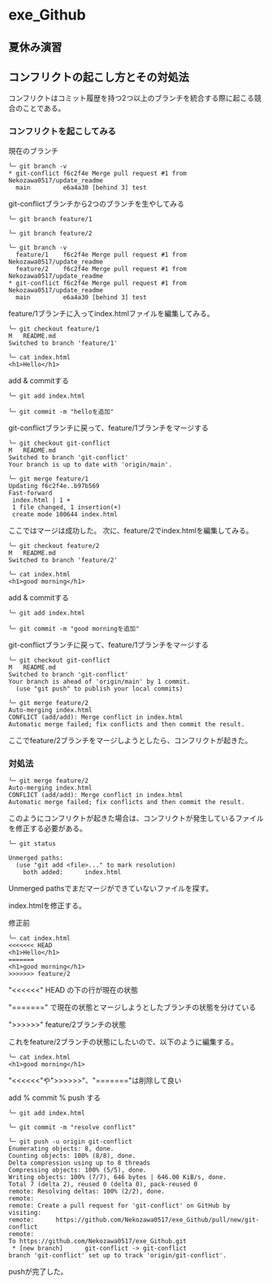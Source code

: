 # exe_Github
## 夏休み演習

## コンフリクトの起こし方とその対処法
コンフリクトはコミット履歴を持つ2つ以上のブランチを統合する際に起こる競合のことである。

### コンフリクトを起こしてみる
現在のブランチ
```
╰─ git branch -v 
* git-conflict f6c2f4e Merge pull request #1 from Nekozawa0517/update_readme
  main         e6a4a30 [behind 3] test
```

git-conflictブランチから2つのブランチを生やしてみる
```
╰─ git branch feature/1

╰─ git branch feature/2

╰─ git branch -v
  feature/1    f6c2f4e Merge pull request #1 from Nekozawa0517/update_readme
  feature/2    f6c2f4e Merge pull request #1 from Nekozawa0517/update_readme
* git-conflict f6c2f4e Merge pull request #1 from Nekozawa0517/update_readme
  main         e6a4a30 [behind 3] test
```

feature/1ブランチに入ってindex.htmlファイルを編集してみる。
```
╰─ git checkout feature/1
M	README.md
Switched to branch 'feature/1'

╰─ cat index.html 
<h1>Hello</h1>
```

add & commitする
```
╰─ git add index.html 

╰─ git commit -m "helloを追加"
```

git-conflictブランチに戻って、feature/1ブランチをマージする
```
╰─ git checkout git-conflict
M	README.md
Switched to branch 'git-conflict'
Your branch is up to date with 'origin/main'.

╰─ git merge feature/1
Updating f6c2f4e..b97b569
Fast-forward
 index.html | 1 +
 1 file changed, 1 insertion(+)
 create mode 100644 index.html
```

ここではマージは成功した。
次に、feature/2でindex.htmlを編集してみる。
```
╰─ git checkout feature/2
M	README.md
Switched to branch 'feature/2'

╰─ cat index.html
<h1>good morning</h1>
```

add & commitする
```
╰─ git add index.html 

╰─ git commit -m "good morningを追加"
```

git-conflictブランチに戻って、feature/1ブランチをマージする
```
╰─ git checkout git-conflict
M	README.md
Switched to branch 'git-conflict'
Your branch is ahead of 'origin/main' by 1 commit.
  (use "git push" to publish your local commits)

╰─ git merge feature/2
Auto-merging index.html
CONFLICT (add/add): Merge conflict in index.html
Automatic merge failed; fix conflicts and then commit the result.
```

ここでfeature/2ブランチをマージしようとしたら、コンフリクトが起きた。

### 対処法
```
╰─ git merge feature/2
Auto-merging index.html
CONFLICT (add/add): Merge conflict in index.html
Automatic merge failed; fix conflicts and then commit the result.
```

このようにコンフリクトが起きた場合は、コンフリクトが発生しているファイルを修正する必要がある。

```
╰─ git status

Unmerged paths:
  (use "git add <file>..." to mark resolution)
	both added:      index.html
```

Unmerged pathsでまだマージができていないファイルを探す。

index.htmlを修正する。

修正前
```
╰─ cat index.html 
<<<<<<< HEAD
<h1>Hello</h1>
=======
<h1>good morning</h1>
>>>>>>> feature/2
```

"<<<<<<" HEAD の下の行が現在の状態

"=======" で現在の状態とマージしようとしたブランチの状態を分けている

">>>>>>" feature/2ブランチの状態

これをfeature/2ブランチの状態にしたいので、以下のように編集する。
```
╰─ cat index.html 
<h1>good morning</h1>
```

"<<<<<<"や">>>>>>"、"======="は削除して良い

add % commit % push する
```
╰─ git add index.html 

╰─ git commit -m "resolve conflict"

╰─ git push -u origin git-conflict
Enumerating objects: 8, done.
Counting objects: 100% (8/8), done.
Delta compression using up to 8 threads
Compressing objects: 100% (5/5), done.
Writing objects: 100% (7/7), 646 bytes | 646.00 KiB/s, done.
Total 7 (delta 2), reused 0 (delta 0), pack-reused 0
remote: Resolving deltas: 100% (2/2), done.
remote: 
remote: Create a pull request for 'git-conflict' on GitHub by visiting:
remote:      https://github.com/Nekozawa0517/exe_Github/pull/new/git-conflict
remote: 
To https://github.com/Nekozawa0517/exe_Github.git
 * [new branch]      git-conflict -> git-conflict
branch 'git-conflict' set up to track 'origin/git-conflict'.
```

pushが完了した。


